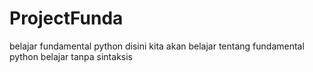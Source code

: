 # ProjectFunda
belajar fundamental python
disini kita akan belajar tentang fundamental python 
belajar tanpa sintaksis